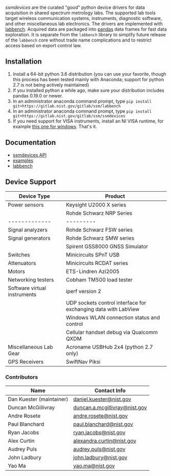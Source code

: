 *ssmdevices* are the curated "good" python device drivers for data acquisition in shared spectrum metrology labs. The supported lab tools target
wireless communication systems, instruments, diagnostic software, and other miscellaneous lab electronics.
The drivers are implemented with [labbench](https://gitlab.nist.gov/gitlab/ssm/labbench). Acquired data are packaged into [pandas](http://pandas.pydata.org/) data frames for fast data exploration.
It is separate from the `labbench` library to simplify future release of the `labbench` core without trade name complications and to restrict
access based on export control law.

## Installation
1. Install a 64-bit python 3.6 distribution (you can use your favorite, though this process has been tested mainly with Anaconda; support for python 2.7 is not being actively maintained)
2. If you installed python a while ago, make sure your distribution includes pandas 0.19.0 or newer.
3. In an administrator anaconda command prompt, type `pip install git+https://gitlab.nist.gov/gitlab/ssm/labbench`
4. In an administrator anaconda command prompt, type `pip install git+https://gitlab.nist.gov/gitlab/ssm/ssmdevices`
5. If you need support for VISA instruments, install an NI VISA runtime, for example [this one for windows](http://download.ni.com/support/softlib/visa/NI-VISA/16.0/Windows/NIVISA1600runtime.exe).
That's it.

## Documentation
* [ssmdevices API](http://ssm.ipages.nist.gov/ssmdevices/)
* [examples](examples)
* [labbench](https://gitlab.nist.gov/gitlab/ssm/labbench#how-to)

## Device Support
| Device Type | Product |
|-------------|---------|
|Power sensors|Keysight U2000 X series|
|             |Rohde Schwarz NRP Series|
|-------------|---------|
|Signal analyzers|Rohde Schwarz FSW series|
|Signal generators|Rohde Schwarz SMW series|
|                 |Spirent GSS8000 GNSS Simulator|
|Switches|Minicircuits SPnT USB|
|Attenuators|Minicircuits RCDAT series|
|Motors|ETS-Lindren Azi2005|
|Networking testers|Cobham TM500 load tester|
|Software virtual instruments|iperf version 2|
|                            |UDP sockets control interface for exchanging data with LabView|
|                            |Windows WLAN connection status and control|
|                            |Cellular handset debug via Qualcomm QXDM|
|Miscellaneous Lab Gear      |Acroname USBHub 2x4 (python 2.7 only)|
|GPS Receivers               |SwiftNav Piksi|



### Contributors
| Name  |  Contact Info |
|---|---|
| Dan Kuester (maintainer)  |  <daniel.kuester@nist.gov> |
| Duncan McGillivray  | <duncan.a.mcgillivray@nist.gov>  |
| Andre Rosete        | <andre.rosete@nist.gov> |
| Paul Blanchard | <paul.blanchard@nist.gov> |
| Ryan Jacobs | <ryan.jacobs@nist.gov> |
| Alex Curtin | <alexandra.curtin@nist.gov> |
| Audrey Puls | <audrey.puls@nist.gov> |
| John Ladbury | <john.ladbury@nist.gov> |
| Yao Ma | <yao.ma@nist.gov> |
